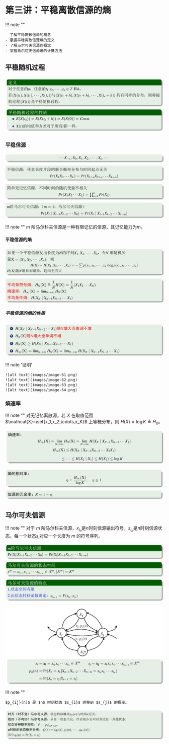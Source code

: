 # 第三讲：平稳离散信源的熵

!!! note ""

    - 了解平稳离散信源的概念
    - 掌握平稳离散信源熵的定义
    - 了解马尔可夫信源的概念
    - 掌握马尔可夫信源熵的计算方法

## 平稳随机过程

![alt text](images/image-57.png)

### 平稳信源

![alt text](images/image-58.png)

!!! note ""
    $m$ 阶马尔科夫信源是一种有限记忆的信源，其记忆能力为$m$。

#### 平稳信源的熵

![alt text](images/image-59.png)

##### 平稳信源的熵的性质

![alt text](images/image-60.png)

!!! note '证明'

    ![alt text](images/image-61.png)
    ![alt text](images/image-62.png)
    ![alt text](images/image-63.png)
    ![alt text](images/image-64.png)

### 熵速率

!!! note ""
    对无记忆离散源，若 $X$ 在取值范围 $\mathcal{X}=\set{x_1,x_2,\cdots,x_K}$ 上等概分布，则 $H(X)=\log K\triangleq H_0$。

![alt text](images/image-65.png)

![alt text](images/image-66.png)

## 马尔可夫信源

!!! note ""
    对于 $m$ 阶马尔科夫信源，$x_{i_{n}}$是$n$时刻信源输出符号，$s_{i_{n}}$是$n$时刻信源状态。每一个状态$s_{i}$对应一个长度为 $m$ 的符号序列。

![alt text](images/image-67.png)

![alt text](images/image-68.png)

!!! note ""

    $p_{ij}(n)$ 是 $n$ 时刻状态 $s_{i}$ 转移到 $s_{j}$ 的概率。

![alt text](images/image-69.png)